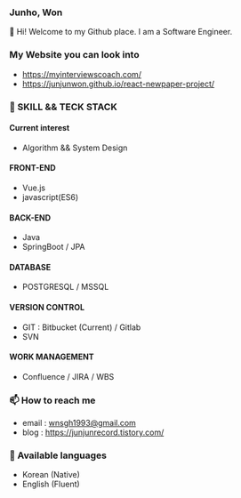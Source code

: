 ### Junho, Won
👋   Hi! Welcome to my Github place. I am a Software Engineer.

### My Website you can look into
- https://myinterviewscoach.com/
- https://junjunwon.github.io/react-newpaper-project/

### 🔭   SKILL && TECK STACK
#### Current interest 
- Algorithm && System Design
#### FRONT-END
- Vue.js
- javascript(ES6)
#### BACK-END
- Java
- SpringBoot / JPA 
#### DATABASE
- POSTGRESQL / MSSQL
#### VERSION CONTROL
- GIT : Bitbucket (Current) / Gitlab
- SVN
#### WORK MANAGEMENT
- Confluence / JIRA / WBS


### 📫   How to reach me
- email : [wnsgh1993@gmail.com](mailto:wnsgh1993@gmail.com)
- blog : https://junjunrecord.tistory.com/

### 💬  Available languages 
- Korean (Native)
- English (Fluent)


<!--
**junjunwon/junjunwon** is a ✨ _special_ ✨ repository because its `README.md` (this file) appears on your GitHub profile.

Here are some ideas to get you started:

- 🔭 I’m currently working on ...
- 🌱 I’m currently learning ...
- 👯 I’m looking to collaborate on ...
- 🤔 I’m looking for help with ...
- 💬 Ask me about ...
- 📫 How to reach me: ...
- 😄 Pronouns: ...
- ⚡ Fun fact: ...
-->
